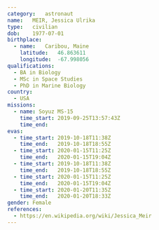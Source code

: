 ```yaml
---
category:	astronaut
name:	MEIR, Jessica Ulrika
type:	civilian
dob:	1977-07-01
birthplace:
  - name:	Caribou, Maine
    latitude:	46.863611
    longitude:	-67.998056
qualifications:
  - BA in Biology
  - MSc in Space Studies
  - PhD in Marine Biology
country:
  - USA
missions:
  - name: Soyuz MS-15
    time_start: 2019-09-25T13:57:43Z
    time_end:
evas:
  - time_start: 2019-10-18T11:38Z
    time_end:   2019-10-18T18:55Z
  - time_start: 2020-01-15T11:25Z
    time_end:   2020-01-15T19:04Z
  - time_start: 2019-10-18T11:38Z
    time_end:   2019-10-18T18:55Z
  - time_start: 2020-01-15T11:25Z
    time_end:   2020-01-15T19:04Z
  - time_start: 2020-01-20T11:35Z
    time_end:   2020-01-20T18:33Z
gender:	Female
references:
  - https://en.wikipedia.org/wiki/Jessica_Meir
---
```

